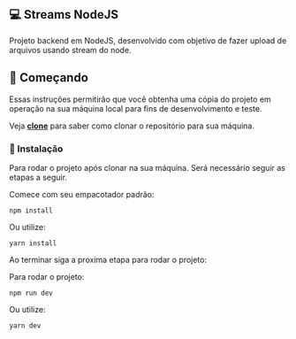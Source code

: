 ## 💻 Streams NodeJS

Projeto backend em NodeJS, desenvolvido com objetivo de fazer upload de arquivos usando stream do node.
## 🚀 Começando

Essas instruções permitirão que você obtenha uma cópia do projeto em operação na sua máquina local para fins de desenvolvimento e teste.

Veja **[clone](https://github.com/EngJao89/nodejs-challenge.git)** para saber como clonar o repositório para sua máquina.

### 🔧 Instalação

Para rodar o projeto após clonar na sua máquina. Será necessário seguir as etapas a seguir.

Comece com seu empacotador padrão:

```
npm install
```

Ou utilize:

```
yarn install
```

Ao terminar siga a proxima etapa para rodar o projeto:

Para rodar o projeto:

```
npm run dev
```

Ou utilize:

```
yarn dev
```